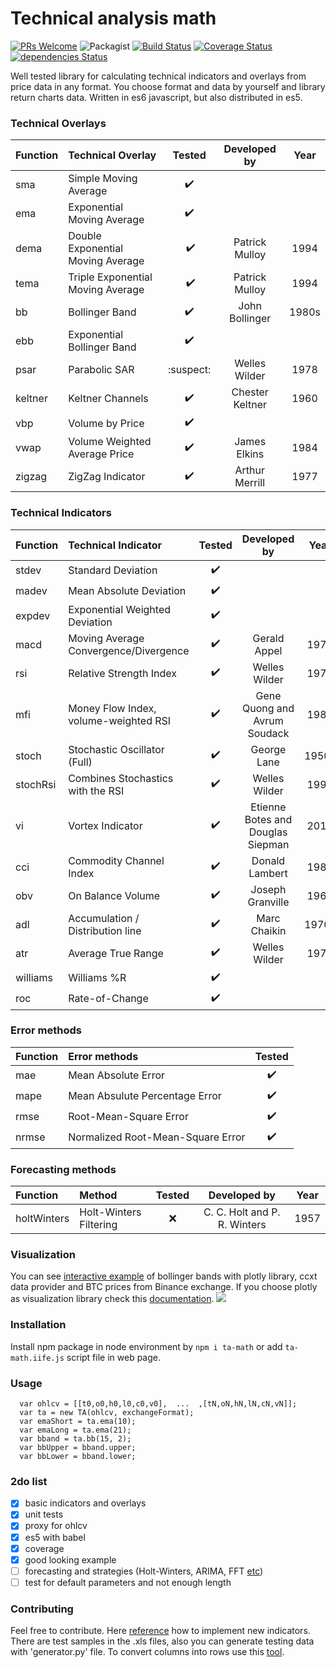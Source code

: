 
Technical analysis math
=========
[![PRs Welcome](https://img.shields.io/badge/PRs-welcome-brightgreen.svg?style=flat)](https://egghead.io/courses/how-to-contribute-to-an-open-source-project-on-github) 
![Packagist](https://img.shields.io/packagist/l/doctrine/orm.svg)
[![Build Status](https://travis-ci.org/munrocket/ta-math.svg?branch=master)](https://travis-ci.org/munrocket/ta-math)
[![Coverage Status](https://coveralls.io/repos/github/munrocket/ta-math/badge.svg?branch=master)](https://coveralls.io/github/munrocket/ta-math?branch=master)
[![dependencies Status](https://david-dm.org/munrocket/ta-math/status.svg)](https://david-dm.org/munrocket/ta-math)

Well tested library for calculating technical indicators and overlays from price data in any format. You choose format and data by yourself and library return charts data. Written in es6 javascript, but also distributed in es5.

[//]: # (used emoji ✔️️❔❌:suspect:)

### Technical Overlays
| Function  | Technical Overlay                     | Tested  | Developed by     | Year |
|:----------|:--------------------------------------|:-------:|:----------------:|:----:|
| sma       | Simple Moving Average                 |    ✔️️    |                 |      |
| ema       | Exponential Moving Average            |    ✔️️    |                 |      |
| dema      | Double Exponential Moving Average     |   ️ ✔️️    | Patrick  Mulloy | 1994 |
| tema      | Triple Exponential Moving Average     |   ️ ✔️️    | Patrick  Mulloy | 1994 |
| bb        | Bollinger Band                        |    ✔️️    | John Bollinger  | 1980s|
| ebb       | Exponential Bollinger Band            |    ✔️️    |                 |      |
| psar      | Parabolic SAR                         | :suspect: | Welles Wilder   | 1978 |
| keltner   | Keltner Channels                      |    ✔️️    | Chester Keltner | 1960 |
| vbp       | Volume by Price                       |    ✔️️    |                 |      |
| vwap      | Volume Weighted Average Price         |    ✔️️    | James Elkins    | 1984 |
| zigzag    | ZigZag Indicator                      |    ✔️️    | Arthur Merrill  | 1977 |

### Technical Indicators
| Function  | Technical Indicator                   | Tested  | Developed by                      | Year |
|:----------|:--------------------------------------|:-------:|:---------------------------------:|:----:|
| stdev     | Standard Deviation                    |   ✔️️    |                                   |      |
| madev     | Mean Absolute Deviation               |   ✔️    |                                   |      |
| expdev    | Exponential Weighted Deviation        |   ✔️    |                                   |      |
| macd      | Moving Average Convergence/Divergence |   ✔️    | Gerald Appel                      | 1979 |
| rsi       | Relative Strength Index               |   ✔️    | Welles Wilder                     | 1978 |
| mfi       | Money Flow Index, volume-weighted RSI |   ✔️    | Gene Quong and Avrum Soudack      | 1989 |
| stoch     | Stochastic Oscillator (Full)          |   ✔️    | George Lane                       | 1950s|
| stochRsi  | Combines Stochastics with the RSI     |   ✔️    | Welles Wilder                     | 1994 |
| vi        | Vortex Indicator                      |   ✔️    | Etienne Botes and Douglas Siepman | 2010 |
| cci       | Commodity Channel Index               |   ✔️    | Donald Lambert                    | 1980 |
| obv       | On Balance Volume                     |   ✔️    | Joseph Granville                  | 1963 |
| adl       | Accumulation / Distribution line      |   ✔️    | Marc Chaikin                      | 1970s|
| atr       | Average True Range                    |   ✔️    | Welles Wilder                     | 1978 |
| williams  | Williams %R                           |   ✔️    |                                   |      |
| roc       | Rate-of-Change                        |   ✔️    |                                   |      |

### Error methods
| Function  | Error methods                         | Tested  |
|:----------|:--------------------------------------|:-------:|
| mae       | Mean Absolute Error                   |    ✔️   |
| mape      | Mean Absulute Percentage Error        |    ✔️   |
| rmse      | Root-Mean-Square Error                |    ✔️   |
| nrmse     | Normalized Root-Mean-Square Error     |    ✔️   |

### Forecasting methods 
| Function     | Method                  | Tested  | Developed by                   | Year |
|:-------------|:--------------------------------|:-------:|:------------------------------:|:----:|
| holtWinters  | Holt-Winters Filtering          |    ❌   | C. C. Holt and P. R. Winters   | 1957 |

### Visualization
You can see [interactive example](http://htmlpreview.github.io/?https://github.com/munrocket/ta-math/blob/master/test/test.html) of bollinger bands with plotly library, ccxt data provider and BTC prices from Binance exchange. If you choose plotly as visualization library check this [documentation](https://plot.ly/javascript/reference/).
![](https://i.imgur.com/1wE0AJO.png)

### Installation
Install npm package in node environment by `npm i ta-math` or add `ta-math.iife.js` script file in web page.

### Usage
```
  var ohlcv = [[t0,o0,h0,l0,c0,v0],  ...  ,[tN,oN,hN,lN,cN,vN]];
  var ta = new TA(ohlcv, exchangeFormat);
  var emaShort = ta.ema(10);
  var emaLong = ta.ema(21);
  var bband = ta.bb(15, 2);
  var bbUpper = bband.upper;
  var bbLower = bband.lower;
```

### 2do list

- [X] basic indicators and overlays
- [X] unit tests
- [X] proxy for ohlcv
- [X] es5 with babel
- [X] coverage
- [X] good looking example
- [ ] forecasting and strategies (Holt-Winters, ARIMA, FFT [etc](https://www.quantstart.com/articles#time-series-analysis))
- [ ] test for default parameters and not enough length

### Contributing

Feel free to contribute. Here [reference](http://stockcharts.com/school/doku.php?id=chart_school:technical_indicators) how to implement new indicators. There are test samples in the .xls files, also you can generate testing data with 'generator.py' file. To convert columns into rows use this [tool](https://www.browserling.com/tools/text-columns-to-rows).